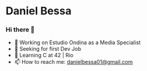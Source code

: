 # Daniel Bessa


### Hi there 👋


- 🔭 Working on Estudio Ondina as a Media Specialist
- 🔎 Seeking for first Dev Job
- 🌱 Learning C at 42 | Rio
- 📫 How to reach me: danielbessa01@gmail.com
